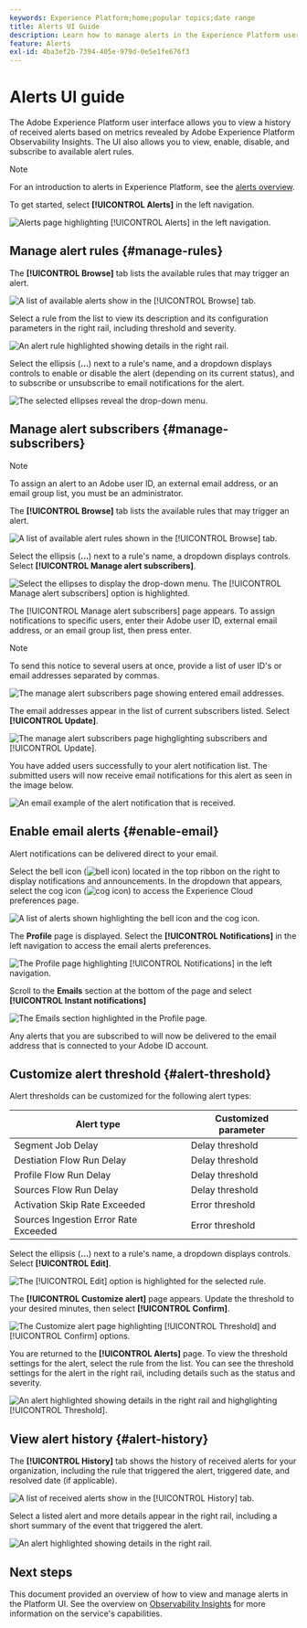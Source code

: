```yaml
---
keywords: Experience Platform;home;popular topics;date range
title: Alerts UI Guide
description: Learn how to manage alerts in the Experience Platform user interface.
feature: Alerts
exl-id: 4ba3ef2b-7394-405e-979d-0e5e1fe676f3
---
```

# Alerts UI guide

The Adobe Experience Platform user interface allows you to view a history of received alerts based on metrics revealed by Adobe Experience Platform Observability Insights. The UI also allows you to view, enable, disable, and subscribe to available alert rules.

>[!NOTE]
>
>For an introduction to alerts in Experience Platform, see the [alerts overview](./overview.md).

To get started, select **[!UICONTROL Alerts]** in the left navigation.

![Alerts page highlighting [!UICONTROL Alerts] in the left navigation.](../images/alerts/ui/workspace.png)

## Manage alert rules {#manage-rules}

The **[!UICONTROL Browse]** tab lists the available rules that may trigger an alert.

![A list of available alerts show in the [!UICONTROL Browse] tab.](../images/alerts/ui/rules.png)

Select a rule from the list to view its description and its configuration parameters in the right rail, including threshold and severity.

![An alert rule highlighted showing details in the right rail.](../images/alerts/ui/rule-details.png)

Select the ellipsis (**...**) next to a rule's name, and a dropdown displays controls to enable or disable the alert (depending on its current status), and to subscribe or unsubscribe to email notifications for the alert.

![The selected ellipses reveal the drop-down menu.](../images/alerts/ui/disable-subscribe.png)

## Manage alert subscribers {#manage-subscribers}

>[!NOTE]
>
> To assign an alert to an Adobe user ID, an external email address, or an email group list, you must be an administrator. 

The **[!UICONTROL Browse]** tab lists the available rules that may trigger an alert.

![A list of available alert rules shown in the [!UICONTROL Browse] tab.](../images/alerts/ui/rules.png)

Select the ellipsis (**...**) next to a rule's name, a dropdown displays controls. Select **[!UICONTROL Manage alert subscribers]**.

![Select the ellipses to display the drop-down menu. The [!UICONTROL Manage alert subscribers] option is highlighted.](../images/alerts/ui/manage-alert-subscribers.png)

The [!UICONTROL Manage alert subscribers] page appears. To assign notifications to specific users, enter their Adobe user ID, external email address, or an email group list, then press enter.

>[!NOTE]
>
>To send this notice to several users at once, provide a list of user ID's or email addresses separated by commas.

![The manage alert subscribers page showing entered email addresses.](../images/alerts/ui/manage-alert-add-email.png)

The email addresses appear in the list of current subscribers listed. Select **[!UICONTROL Update]**.

![The manage alert subscribers page highglighting subscribers and [!UICONTROL Update].](../images/alerts/ui/manage-alert-subscribers-added-email.png)

You have added users successfully to your alert notification list. The submitted users will now receive email notifications for this alert as seen in the image below.

![An email example of the alert notification that is received.](../images/alerts/ui/manage-alert-subscribers-email.png)

## Enable email alerts {#enable-email}

Alert notifications can be delivered direct to your email. 

Select the bell icon (![bell icon](/help/images/icons/bell.png)) located in the top ribbon on the right to display notifications and announcements. In the dropdown that appears, select the cog icon (![cog icon](/help/images/icons/settings.png)) to access the Experience Cloud preferences page.

![A list of alerts shown highlighting the bell icon and the cog icon.](../images/alerts/ui/edit-preferences.png)

The **Profile** page is displayed. Select the **[!UICONTROL Notifications]** in the left navigation to access the email alerts preferences.

![The Profile page highlighting [!UICONTROL Notifications] in the left navigation.](../images/alerts/ui/profile.png)

Scroll to the **Emails** section at the bottom of the page and select **[!UICONTROL Instant notifications]** 

![The Emails section highlighted in the Profile page.](../images/alerts/ui/notifications.png)

Any alerts that you are subscribed to will now be delivered to the email address that is connected to your Adobe ID account. 

## Customize alert threshold {#alert-threshold}

Alert thresholds can be customized for the following alert types:

| Alert type | Customized parameter |
|---|---|
| Segment Job Delay | Delay threshold |
| Destiation Flow Run Delay | Delay threshold |
| Profile Flow Run Delay | Delay threshold |
| Sources Flow Run Delay | Delay threshold |
| Activation Skip Rate Exceeded | Error threshold |
| Sources Ingestion Error Rate Exceeded | Error threshold |

Select the ellipsis (**...**) next to a rule's name, a dropdown displays controls. Select **[!UICONTROL Edit]**.

![The [!UICONTROL Edit] option is highlighted for the selected rule.](../images/alerts/ui/INSERT)

The **[!UICONTROL Customize alert]** page appears. Update the threshold to your desired minutes, then select **[!UICONTROL Confirm]**.

![The Customize alert page highlighting [!UICONTROL Threshold] and [!UICONTROL Confirm] options.](../images/alerts/ui/INSERT)

You are returned to the **[!UICONTROL Alerts]** page. To view the threshold settings for the alert, select the rule from the list. You can see the threshold settings for the alert in the right rail, including details such as the status and severity.

![An alert highlighted showing details in the right rail and highglighting [!UICONTROL Threshold].](../images/alerts/ui/INSERT.png)

## View alert history {#alert-history}

The **[!UICONTROL History]** tab shows the history of received alerts for your organization, including the rule that triggered the alert, triggered date, and resolved date (if applicable).

![A list of received alerts show in the [!UICONTROL History] tab.](../images/alerts/ui/history.png)

Select a listed alert and more details appear in the right rail, including a short summary of the event that triggered the alert.

![An alert highlighted showing details in the right rail.](../images/alerts/ui/history-details.png)

## Next steps

This document provided an overview of how to view and manage alerts in the Platform UI. See the overview on [Observability Insights](../home.md) for more information on the service's capabilities.

